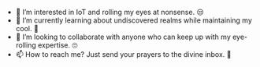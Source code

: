 - 👀 I’m interested in IoT and rolling my eyes at nonsense. 😒
- 🌱 I’m currently learning about undiscovered realms while maintaining my cool. 😤
- 💞️ I’m looking to collaborate with anyone who can keep up with my eye-rolling expertise. 🙄
- 📫 How to reach me? Just send your prayers to the divine inbox. 🙏
<!---
vosvoc2/vosvoc2 is a ✨ special ✨ repository because its `README.md` (this file) appears on your GitHub profile.
You can click the Preview link to take a look at your changes.
--->
